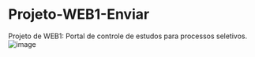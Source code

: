 # Projeto-WEB1-Enviar
Projeto de WEB1: Portal de controle de estudos para processos seletivos.
![image](https://github.com/andrefernandeslp1/Projeto-WEB1-Enviar/assets/92834067/aee5c18c-2ebb-481e-b96f-0c879da1c48b)
